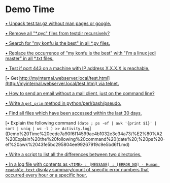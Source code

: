 # Demo Time

[• Unpack test.tar.gz without man pages or google.](Demo%20Time%20eedc7a90f6f14599ac4b1032e3e34a73/%E2%80%A2%20Unpack%20test%20tar%20gz%20without%20man%20pages%20or%20google%20b9cdcde3b65045989ad42754505f0075.md)

[• Remove all "*.pyc" files from testdir recursively?](Demo%20Time%20eedc7a90f6f14599ac4b1032e3e34a73/%E2%80%A2%20Remove%20all%20pyc%20files%20from%20testdir%20recursively%20ed16fb63a37f41b1b6f4209f49b8c8dc.md)

[• Search for "my konfu is the best" in all *.py files.](Demo%20Time%20eedc7a90f6f14599ac4b1032e3e34a73/%E2%80%A2%20Search%20for%20my%20konfu%20is%20the%20best%20in%20all%20py%20files%20fa986d35207b4dad9348c8a0dccd8532.md)

[• Replace the occurrence of "my konfu is the best" with "I'm a linux jedi master" in all *.txt files.](Demo%20Time%20eedc7a90f6f14599ac4b1032e3e34a73/%E2%80%A2%20Replace%20the%20occurrence%20of%20my%20konfu%20is%20the%20best%20w%202e72b464796e4038bcb198af854f53f5.md)

[• Test if port 443 on a machine with IP address X.X.X.X is reachable.](Demo%20Time%20eedc7a90f6f14599ac4b1032e3e34a73/%E2%80%A2%20Test%20if%20port%20443%20on%20a%20machine%20with%20IP%20address%20X%20%205fd862ce9fb4405eb9d9615c833d9b0d.md)

[• Get [http://myinternal.webserver.local/test.html](http://myinternal.webserver.local/test.html) via telnet.](Demo%20Time%20eedc7a90f6f14599ac4b1032e3e34a73/%E2%80%A2%20Get%20http%20myinternal%20webserver%20local%20test%20html%20vi%20ef901f6b07fc4632918db29508d4e4e5.md)

[• How to send an email without a mail client, just on the command line?](Demo%20Time%20eedc7a90f6f14599ac4b1032e3e34a73/%E2%80%A2%20How%20to%20send%20an%20email%20without%20a%20mail%20client,%20just%200344f93b74594b2295565cdefeb79367.md)

[• Write a `get_prim` method in python/perl/bash/pseudo.](Demo%20Time%20eedc7a90f6f14599ac4b1032e3e34a73/%E2%80%A2%20Write%20a%20get_prim%20method%20in%20python%20perl%20bash%20pseu%20f5b8fe4b63964237a2bef62d91b8283d.md)

[• Find all files which have been accessed within the last 30 days.](Demo%20Time%20eedc7a90f6f14599ac4b1032e3e34a73/%E2%80%A2%20Find%20all%20files%20which%20have%20been%20accessed%20within%20t%20726f258c2fc84b05be8af3b500f700e9.md)

[• Explain the following command `(date ; ps -ef | awk '{print $1}' | sort | uniq | wc -l ) >> Activity.log`](Demo%20Time%20eedc7a90f6f14599ac4b1032e3e34a73/%E2%80%A2%20Explain%20the%20following%20command%20(date%20;%20ps%20-ef%20awk%2043fe5bc295804ee99267919c9e5bd6f1.md)

[• Write a script to list all the differences between two directories.](Demo%20Time%20eedc7a90f6f14599ac4b1032e3e34a73/%E2%80%A2%20Write%20a%20script%20to%20list%20all%20the%20differences%20betwe%201947473471154bf1afee6838a3a709c8.md)

[• In a log file with contents as `<TIME> : [MESSAGE] : [ERROR_NO] - Human readable text` display summary/count of specific error numbers that occurred every hour or a specific hour.](Demo%20Time%20eedc7a90f6f14599ac4b1032e3e34a73/%E2%80%A2%20In%20a%20log%20file%20with%20contents%20as%20TIME%20%5BMESSAGE%5D%20%5BE%20098b995c631a4f53a8f200e309b5e47a.md)